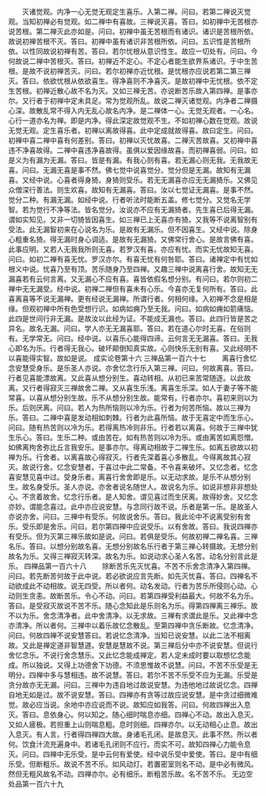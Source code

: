 <!-- { "loadSidebar": true } -->
　　灭诸觉观。内净一心无觉无观定生喜乐。入第二禅。问曰。若第二禅说灭觉观。当知初禅必有觉观。如二禅中有喜故。三禅说灭喜。答曰。如初禅中无苦根亦说苦根。第二禅灭此亦如是。问曰。初禅中虽无苦根而有诸识。诸识是苦根所依。故说初禅苦根不灭。答曰。初禅中虽有诸识非苦根所依。问曰。五识性是苦根所依。以性同故说初禅有苦。答曰。若尔忧根从意识性生。故应一切处有。问曰。今何故说二禅中苦根灭。答曰。初禅近不定心。不定心者能生欲界系诸识。于中生苦根。是故不说初禅苦灭。问曰。若尔初禅亦近忧根。是忧根亦应说若第二第三禅灭。答曰。依欲忧根从依欲喜生。得净喜则不净喜灭。是故初禅中无忧根。依不定生苦根。初禅近散心故不名为灭。又如三禅无苦。亦说断苦乐故入第四禅。是事亦尔。又行者于初禅中定未具足。常为觉观所乱。故说二禅灭诸觉观。内净者二禅摄心深。故散乱常不得入内无乱心故名内净。是二禅体一心。无觉无观者。一心名。心行一道亦名为禅。即是内净。得此深定故觉观不生。不如初禅心数在觉观。故说无觉无观。定生喜乐者。初禅以离故得喜。此中定成就故得喜。故曰定生。问曰。初禅中喜二禅中喜有何差别。答曰。初禅以灭忧故喜。二禅灭苦故喜。又初禅中喜违不净喜故得。二禅中喜违净喜故得。虽俱以爱因缘故喜。而初禅喜弱。问曰。如是义为有漏为无漏。答曰。皆是有漏。有我心则有喜。若无漏心则无我。无我故无喜。问曰。无漏无喜是事不然。佛七觉中说喜觉分。觉分但是无漏。故知有无漏喜。又经中说。心喜者得身猗。身猗则受乐。若无无漏喜亦应无无漏猗乐。又佛见众僧深行善法。则生欢喜。故知有无漏喜。答曰。汝以七觉证无漏喜。是事不然。觉分二种。有漏无漏。如经中说。行者听法时能断五盖。修七觉分。又觉名无学智。若为觉行不净等法。皆名觉分。汝说亦不应有无漏猗者。先生喜已后得无漏。谓如实知见。又非一切猗皆因喜生。如三禅已上无喜亦有猗。又我等不说离智别有受法。此无漏智初来在心说名为乐。是故有无漏乐。但不因喜生。又经中说。除身心粗重名猗。得无漏时身心调适。是故有无漏猗。又佛常行舍心。是故言佛有喜。此事应明。又若人无我我所则无喜。若罗汉有喜。亦应有忧。而实无忧故知无喜。问曰。如初二禅有喜无忧。罗汉亦尔。有喜无忧有何咎耶。答曰。诸禅定中有忧如根义中说。忧喜乃至有顶。苦乐随身乃至四禅。又趣三禅中说离喜行舍。故知无无漏喜若有云何言离。又无漏心不应有喜。喜皆依假名想分别。有问曰。若尔则初二禅中无无漏受。经中说。初禅二禅但有喜未有心乐。今喜亦无复何所有。答曰。此喜离喜等不说无漏禅。更有经说无漏禅。所谓行者。何相何缘。入初禅不念是相是缘。但观初禅中所有色受想行识。如病如痈乃至无我。问曰。如病如痈如箭痛恼。此四是世间行非无漏。是故汝以此经为证。不能成无漏也。答曰。此四行皆是苦之异名。故名无漏。问曰。学人亦无无漏喜耶。答曰。若在道心尔时无喜。在俗则有。无学常无。问曰。经中说。以喜乐心能得四谛。云何言无无漏喜。答曰。无我心即名为乐。行者得无我心。破坏颠倒知真实故。心则快乐无别有喜。又此经明不以喜能得实智。故如是说。
成实论卷第十六
三禅品第一百六十七
　　离喜行舍忆念安慧受身乐。是乐圣人亦说。亦舍忆念行乐入第三禅。问曰。何故离喜。答曰。行者见喜能漂故离。又此喜从想分别生。喜动转相。从初已来苦常随逐。以此故离。又行者得寂灭三禅故舍二禅。又从喜生乐浅。离喜生乐深。如人于妻子等不能常喜。以喜从想分别生故。乐不从想分别生故。能常有。行者亦尔。喜初来则以为乐。后则厌离。问曰。若人为热所恼则以冷为乐。行者为何苦所恼。故以三禅为乐。答曰。二禅中喜是发动相如刺棘。行者为此喜所恼。故于无喜定中而生乐心。问曰。随有热苦则以冷为乐。若得离热冷则非乐。行者若以离喜。何故于三禅中犹生乐心。答曰。生乐二种。或由苦在。如有热苦则以冷为乐。或由离苦如离怨憎。如佛离拘舍弥比丘言我安乐。是事亦尔。得离动相故于二禅生乐。如离五欲故以初禅为乐。行舍者。以离喜故心得寂灭。行者先深着喜心多散乱。今得离故其心寂灭。故说行舍。忆念安慧者。于喜过中此二常备。不令喜来破坏。又忆念者。忆念喜安慧见喜中过。受身乐者。离喜行舍舍即是乐。以无动求故。是乐不从想分别生。故名身受乐。圣人亦说。亦舍者说名随世人。故说名为乐。如说非想非非想处心。不贪着故舍。忆念行乐者。是人知舍。谓见喜过而生厌离。故得妙舍。又忆念亦妙。谓能念喜过。此中亦应说安慧。与念同行故不说。乐者是第一乐。是故圣人亦说亦舍。问曰。三禅中有受乐。何故说舍乐。答曰。我此论中不说离受别有舍乐。受乐即是舍乐。问曰。若尔第四禅中应说受乐。以有舍故。答曰。我说四禅亦有受乐。但为灭第三禅乐故如是说。问曰。若俱是受乐。何故初禅二禅名喜。三禅名乐。答曰。以想分别故名喜。无想分别故名乐行者于第三禅心转摄故。无想分别故名为乐。又得三禅寂灭转深。故名为乐。如说动求心圣人名苦。动名分别言此是乐。
四禅品第一百六十八
　　除断苦乐先灭忧喜。不苦不乐舍念清净入第四禅。问曰。若先断苦何故于此中说。若必欲说应言先断。如先灭忧喜。答曰。四禅名不动欲成此不动相故。说无四受。所以者何。动名发动。行者为苦乐所侵则心动。心动则生贪恚。故断苦乐。令心不动。问曰。若第四禅受利益最大。何故不名为乐。答曰。是受寂灭故说不苦不乐。随心念知此是乐则名为乐。得第四禅离三禅乐。故不以为乐。舍念清净者。此中舍清净。以无求故。三禅有求谓此是乐。又此禅中念亦清净。所以者何。三禅中以着乐故忆念散乱。至第四禅中贪乐断故。忆念清净。问曰。何故四禅不说安慧答曰。若说忆念清净。当知已说安慧。以此二法不相离故。又此是禅定道非智慧道。安慧是慧故不说。第三禅后分中亦不说安慧。但说行舍忆念乐。不说行舍念慧乐。又此忆念能成禅定。若人定未成时要以取想忆念能成。所以独说。又得上功德舍下功德。不须思惟故不说慧。问曰。不苦不乐受是无明分。四禅中多与慧相违。故不说慧。答曰。若尔不苦不乐受不应为无漏。乐受是贪分故亦无无漏。问曰。三禅中为违自地过故说安慧。为违他地过故说忆念。四禅自地无如是过。故不说安慧。答曰。四禅亦有贪等过故应说安慧。是中贪过细微难觉。故必应当说。余地中亦应说而不说。故知应如我答。问曰。何故四禅出入息灭。答曰。息依身心。何以知之。随心细时喘息亦细。四禅心不动。故出入息灭。又如人疲极。若担重上山则喘息粗。息时则细。四禅亦尔。以无动相心止息。故出入息灭。有人言。行者得四禅四大故。身诸毛孔闭。是故息灭。此事不然。所以者何。饮食汁流充遍身中。若诸毛孔闭则不应行。而实不可。故知四禅心力能令息灭。问曰。四禅中无乐受。是中云何有爱使。经中说乐受中爱使。答曰。是中有细乐受。但断粗乐。故说不苦不乐。如风动灯。若置密室则名不动。是中必有微风。然但无粗风故名不动。四禅亦尔。必有细乐。断粗苦乐故。名不苦不乐。
无边空处品第一百六十九
